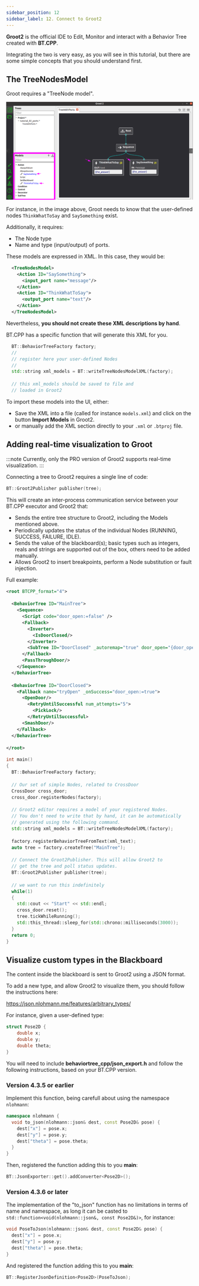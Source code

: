 ```yaml
---
sidebar_position: 12
sidebar_label: 12. Connect to Groot2
---
```


**Groot2** is the official IDE to Edit, Monitor and interact with
a Behavior Tree created with **BT.CPP**.

Integrating the two is very easy, as you will see in this tutorial,
but there are some simple concepts that you should understand first.

## The TreeNodesModel

Groot requires a "TreeNode model".

![](images/t12_groot_models.png)

For instance, in the image above, Groot needs to know that the user-defined nodes
`ThinkWhatToSay` and `SaySomething` exist.

Additionally, it requires:

- The Node type
- Name and type (input/output) of ports.

These models are expressed in XML. In this case, they would be:

```xml
  <TreeNodesModel>
    <Action ID="SaySomething">
      <input_port name="message"/>
    </Action>
    <Action ID="ThinkWhatToSay">
      <output_port name="text"/>
    </Action>
  </TreeNodesModel>
```

Nevertheless, **you should not create these
XML descriptions by hand**.

BT.CPP has a specific function that will
generate this XML for you.

```cpp
  BT::BehaviorTreeFactory factory;
  //
  // register here your user-defined Nodes
  // 
  std::string xml_models = BT::writeTreeNodesModelXML(factory);

  // this xml_models should be saved to file and 
  // loaded in Groot2
```

To import these models into the UI, either:

- Save the XML into a file (called for instance `models.xml`) and click on the button **Import Models** in Groot2.
- or manually add the XML section directly to your `.xml` or `.btproj` file.

## Adding real-time visualization to Groot

:::note
Currently, only the PRO version of Groot2 supports real-time visualization.
:::

Connecting a tree to Groot2 requires a single line of code:

```cpp
BT::Groot2Publisher publisher(tree);
```

This will create an inter-process communication service
between your BT.CPP executor and Groot2 that:

- Sends the entire tree structure to Groot2, including the Models mentioned above.
- Periodically updates the status of the individual Nodes (RUNNING, SUCCESS, FAILURE, IDLE).
- Sends the value of the blackboard(s); basic types such as integers, reals and strings are supported out of the box, others need to be added manually.
- Allows Groot2 to insert breakpoints, perform a Node substitution or fault injection.

Full example:

```xml
<root BTCPP_format="4">

  <BehaviorTree ID="MainTree">
    <Sequence>
      <Script code="door_open:=false" />
      <Fallback>
        <Inverter>
          <IsDoorClosed/>
        </Inverter>
        <SubTree ID="DoorClosed" _autoremap="true" door_open="{door_open}"/>
      </Fallback>
      <PassThroughDoor/>
    </Sequence>
  </BehaviorTree>

  <BehaviorTree ID="DoorClosed">
    <Fallback name="tryOpen" _onSuccess="door_open:=true">
      <OpenDoor/>
        <RetryUntilSuccessful num_attempts="5">
          <PickLock/>
        </RetryUntilSuccessful>
      <SmashDoor/>
    </Fallback>
  </BehaviorTree>

</root>
```

```cpp
int main()
{
  BT::BehaviorTreeFactory factory;

  // Our set of simple Nodes, related to CrossDoor
  CrossDoor cross_door;
  cross_door.registerNodes(factory);

  // Groot2 editor requires a model of your registered Nodes.
  // You don't need to write that by hand, it can be automatically
  // generated using the following command.
  std::string xml_models = BT::writeTreeNodesModelXML(factory);

  factory.registerBehaviorTreeFromText(xml_text);
  auto tree = factory.createTree("MainTree");

  // Connect the Groot2Publisher. This will allow Groot2 to
  // get the tree and poll status updates.
  BT::Groot2Publisher publisher(tree);

  // we want to run this indefinitely
  while(1)
  {
    std::cout << "Start" << std::endl;
    cross_door.reset();
    tree.tickWhileRunning();
    std::this_thread::sleep_for(std::chrono::milliseconds(3000));
  }
  return 0;
}
```

## Visualize custom types in the Blackboard

The content inside the blackboard is sent to Groot2 using a JSON format.

To add a new type, and allow Groot2 to visualize them, you should 
follow the instructions here:

https://json.nlohmann.me/features/arbitrary_types/

For instance, given a user-defined type:

```cpp
struct Pose2D {
    double x;
    double y;
    double theta;
}
```

You will need to include **behaviortree_cpp/json_export.h** and follow the 
following instructions, based on your BT.CPP version.


### Version 4.3.5 or earlier

Implement this function, being carefull about using the namespace `nlohmann`:

```cpp
namespace nlohmann {
  void to_json(nlohmann::json& dest, const Pose2D& pose) {
    dest["x"] = pose.x;
    dest["y"] = pose.y;
    dest["theta"] = pose.theta;
  }
}
```

Then, registered the function adding this to you **main**:

```cpp
BT::JsonExporter::get().addConverter<Pose2D>();
```

### Version 4.3.6 or later

The implementation of the "to_json" function has no limitations in terms of name and namespace, 
as long it can be casted to `std::function<void(nlohmann::json&, const Pose2D&)>`, for instance:

```cpp
void PoseToJson(nlohmann::json& dest, const Pose2D& pose) {
  dest["x"] = pose.x;
  dest["y"] = pose.y;
  dest["theta"] = pose.theta;
}
```

And registered the function adding this to you **main**:
```cpp
BT::RegisterJsonDefinition<Pose2D>(PoseToJson);
```
